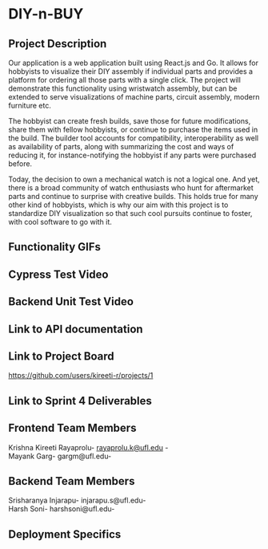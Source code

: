 # DIY-n-BUY

## Project Description

Our application is a web application built using React.js and Go. It allows for hobbyists to visualize their DIY assembly if individual parts and provides a platform for ordering all those parts with a single click. The project will demonstrate this functionality using wristwatch assembly, but can be extended to serve visualizations of machine parts, circuit assembly, modern furniture etc.

The hobbyist can create fresh builds, save those for future modifications, share them with fellow hobbyists, or continue to purchase the items used in the build. The builder tool accounts for compatibility, interoperability as well as availability of parts, along with summarizing the cost and ways of reducing it, for instance-notifying the hobbyist if any parts were purchased before.

Today, the decision to own a mechanical watch is not a logical one. And yet, there is a broad community of watch enthusiasts who hunt for aftermarket parts and continue to surprise with creative builds. This holds true for many other kind of hobbyists, which is why our aim with this project is to standardize DIY visualization so that such cool pursuits continue to foster, with cool software to go with it.

## Functionality GIFs



## Cypress Test Video

## Backend Unit Test Video

## Link to API documentation

## Link to Project Board
https://github.com/users/kireeti-r/projects/1

## Link to Sprint 4 Deliverables

## Frontend Team Members

Krishna Kireeti Rayaprolu- rayaprolu.k@ufl.edu -<br/>
Mayank Garg- gargm@ufl.edu- <br/>

## Backend Team Members
Srisharanya Injarapu- injarapu.s@ufl.edu- <br/>
Harsh Soni- harshsoni@ufl.edu-  <br/>

## Deployment Specifics
